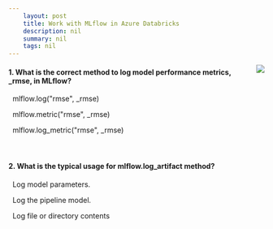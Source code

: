 ```yaml
---
    layout: post
    title: Work with MLflow in Azure Databricks 
    description: nil
    summary: nil
    tags: nil
---
```



 <a target="_blank" href="https://docs.microsoft.com/en-us/learn/modules/work-with-mlflow-azure-databricks/4-knowledge-check/"><i class="fas fa-external-link-alt"></i> </a>
 <img align="right" src="https://docs.microsoft.com/en-us/learn/achievements/work-with-mlflow-azure-databricks.svg">
####  1. What is the correct method to log model performance metrics, _rmse, in MLflow?


<i class='far fa-square'></i> &nbsp;&nbsp;mlflow.log("rmse", _rmse)

<i class='far fa-square'></i> &nbsp;&nbsp;mlflow.metric("rmse", _rmse)

<i class='fas fa-check-square' style='color: Dodgerblue;'></i> &nbsp;&nbsp;mlflow.log_metric("rmse", _rmse)
<br />
<br />
<br />

####  2. What is the typical usage for mlflow.log_artifact method?


<i class='far fa-square'></i> &nbsp;&nbsp;Log model parameters.

<i class='far fa-square'></i> &nbsp;&nbsp;Log the pipeline model.

<i class='fas fa-check-square' style='color: Dodgerblue;'></i> &nbsp;&nbsp;Log file or directory contents
<br />
<br />
<br />
